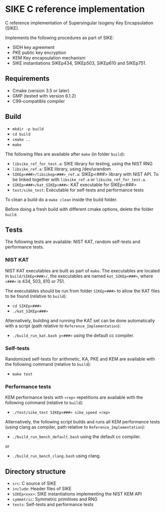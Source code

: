 # SIKE C reference implementation

C reference implementation of Supersingular Isogeny Key Encapsulation (SIKE).

Implements the following procedures as part of SIKE:
- SIDH key agreement
- PKE public key encryption
- KEM Key encapsulation mechanism
- SIKE instantiations SIKEp434, SIKEp503, SIKEp610 and SIKEp751.

## Requirements

- Cmake (version 3.5 or later)
- GMP (tested with version 6.1.2)
- C99-compatible compiler

## Build

- `mkdir -p build`
- `cd build`
- `cmake ..`
- `make`

The following files are available after `make` (in folder `build`):
- `libsike_ref_for_test.a`: SIKE library for testing, using the NIST RNG
- `libsike_ref.a`: SIKE library, using /dev/urandom
- `SIKEp<###>/libsikep<###>_ref.a`: SIKEp<###> library with NIST API. To be linked together with `libsike_ref.a` or `libsike_ref_for_test.a`.
- `SIKEp<###>/kat_SIKEp<###>`: KAT executable for SIKEp<###>
- `test/sike_test`: Executable for self-tests and performance tests 

To clean a build do a `make clean` inside the build folder.

Before doing a fresh build with different cmake options, delete the folder `build`.

## Tests

The following tests are available: NIST KAT, random self-tests and performance tests.

### NIST KAT
NIST KAT executables are built as part of `make`.
The executables are located in `build/SIKEp<###>/`, the executables are named `kat_SIKEp<###>`, where `<###>` is 434, 503, 610 or 751.

The executables should be run from folder `SIKEp<###>` to allow the KAT files to be found (relative to `build`):

- `cd SIKEp<###>`
- `./kat_SIKEp<###>`

Alternatively, building and running the KAT set can be done automatically with a script (path relative to `Reference_Implementation`):

- `./build_run_kat.bash p<###>` using the default cc compiler.
 
### Self-tests
Randomized self-tests for arithmetic, KA, PKE and KEM are available with the following command (relative to `build`):

- `make test`

### Performance tests
KEM performance tests with `<rep>` repetitions are available with the following command (relative to `build`):

- `./test/sike_test SIKEp<###> sike_speed <rep>`

Alternatively, the following script builds and runs all KEM performance tests (using clang as compiler, path relative to `Reference_Implementation`):

- `./build_run_bench_default.bash` using the default cc compiler.

or

- `./build_run_bench_clang.bash` using clang.

## Directory structure
* `src`: C source of SIKE
* `include`: Header files of SIKE
* `SIKEp<xxx>`: SIKE instantiations implementing the NIST KEM API
* `symmetric`: Symmetric primitives and RNG
* `tests`: Self-tests and performance tests
